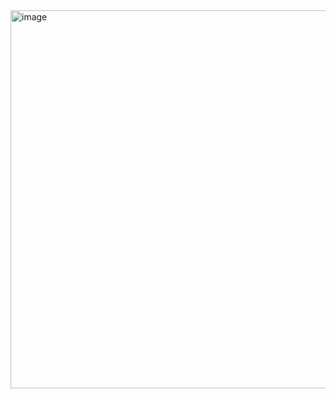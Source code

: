<img width="605" alt="image" src="https://github.com/user-attachments/assets/b6654f86-6370-4c87-ae26-996cd83d4e4c" />

